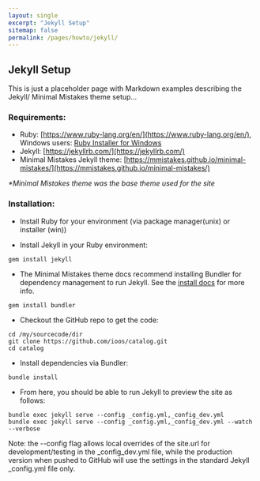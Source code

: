 ```yaml
---
layout: single
excerpt: "Jekyll Setup"
sitemap: false
permalink: /pages/howto/jekyll/
---
```

## Jekyll Setup ##
This is just a placeholder page with Markdown examples describing the Jekyll/
Minimal Mistakes theme setup...

### Requirements: ###
- Ruby: [https://www.ruby-lang.org/en/](https://www.ruby-lang.org/en/), Windows users:
  [Ruby Installer for Windows](http://rubyinstaller.org/downloads/)
- Jekyll: [https://jekyllrb.com/](https://jekyllrb.com/)
- Minimal Mistakes Jekyll theme: [https://mmistakes.github.io/minimal-mistakes/](https://mmistakes.github.io/minimal-mistakes/)

*\*Minimal Mistakes theme was the base theme used for the site*


### Installation: ###
- Install Ruby for your environment (via package manager(unix) or installer (win))

- Install Jekyll in your Ruby environment:

```
gem install jekyll
```

- The Minimal Mistakes theme docs recommend installing Bundler for dependency
management to run Jekyll.  See the [install docs](https://mmistakes.github.io/minimal-mistakes/docs/installation/)
for more info.

```
gem install bundler
```

- Checkout the GitHub repo to get the code:

```
cd /my/sourcecode/dir
git clone https://github.com/ioos/catalog.git
cd catalog
```

- Install dependencies via Bundler:

```
bundle install
```


- From here, you should be able to run Jekyll to preview the site as follows:

```
bundle exec jekyll serve --config _config.yml,_config_dev.yml
bundle exec jekyll serve --config _config.yml,_config_dev.yml --watch --verbose
```

Note: the --config flag allows local overrides of the site.url for development/testing
in the \_config_dev.yml file, while the production version when pushed to GitHub will use the settings in
the standard Jekyll \_config.yml file only.

